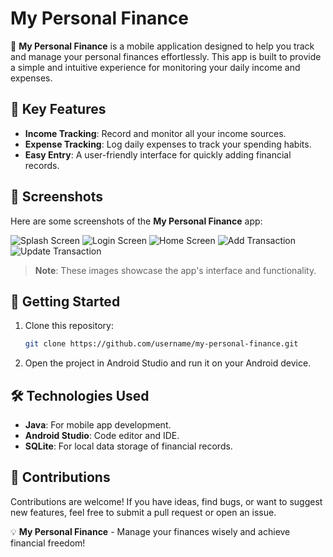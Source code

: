 # My Personal Finance

📱 **My Personal Finance** is a mobile application designed to help you track and manage your personal finances effortlessly. This app is built to provide a simple and intuitive experience for monitoring your daily income and expenses.

## 🎯 Key Features

- **Income Tracking**: Record and monitor all your income sources.
- **Expense Tracking**: Log daily expenses to track your spending habits.
- **Easy Entry**: A user-friendly interface for quickly adding financial records.

## 📸 Screenshots

Here are some screenshots of the **My Personal Finance** app:

![Splash Screen](/screenshot/splash.jpg)
![Login Screen](/screenshot/login.jpg)
![Home Screen](/screenshot/home.jpg)
![Add Transaction](/screenshot/add.jpg)
![Update Transaction](/screenshot/update.jpg)

> **Note**: These images showcase the app's interface and functionality.

## 🚀 Getting Started

1. Clone this repository:
   ```bash
   git clone https://github.com/username/my-personal-finance.git
   ```

2. Open the project in Android Studio and run it on your Android device.

## 🛠️ Technologies Used

- **Java**: For mobile app development.
- **Android Studio**: Code editor and IDE.
- **SQLite**: For local data storage of financial records.

## 🤝 Contributions

Contributions are welcome! If you have ideas, find bugs, or want to suggest new features, feel free to submit a pull request or open an issue.

💡 **My Personal Finance** - Manage your finances wisely and achieve financial freedom!
